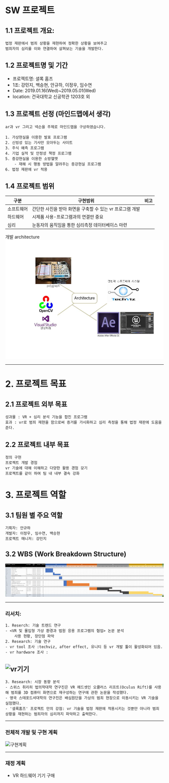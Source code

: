 # SW 프로젝트

## 1.1 프로젝트 개요:

    법정 재판에서 범죄 상황을 재현하여 정확한 상황을 보여주고 
    범죄자의 심리를 이와 연결하여 살펴보는 기술을 개발한다.

## 1.2 프로젝트명 및 기간

- 프로젝트명: 셜록 홈즈
- 1조: 강민지, 백승현, 안규하, 이정우, 임수연
- Date: 2019.01.16(Wed)~2019.05.01(Wed)
- location: 건국대학교 신공학관 1203호 외

## 1.3 프로젝트 선정 (마인드맵에서 생각)
    ar과 vr 그리고 넥슨을 주제로 마인드맵을 구상하였습니다. 
        
    1. 가상현실을 이용한 발표 프로그램
    2. 신빙성 있는 기사만 모아두는 사이트
    3. 주식 예측 프로그램
    4. 기업 실적 및 안정성 책정 프로그램
    5. 증강현실을 이용한 소방헬멧
        - 재해 시 행동 방법을 알려주는 증강현실 프로그램
    6. 법정 재판에 vr 적용

## 1.4 프로젝트 범위

| 구분 |    구현범위   | 비고 | 
| ---- | ------------ | ---- |
|소프트웨어|  간단한 사진을 받아 화면을 구축할 수 있는 vr 프로그램 개발 |        |
| 하드웨어 | 시제품 사용-프로그램과의 연결만 중요  |         |
| 심리 | 눈동자의 움직임을 통한 심리측정 데이터베이스 마련|  |

개발 architecture
![개발 아키텍쳐](architecture.JPG)

------------------

# 2. 프로젝트 목표

## 2.1 프로젝트 외부 목표

    성과물 : VR + 심리 분석 기능을 합친 프로그램
    효과 : vr로 범죄 재현을 함으로써 증거를 가시화하고 심리 측정을 통해 법정 재판에 도움을 준다.

## 2.2 프로젝트 내부 목표

    정의 구현
    프로젝트 개발 경험
    vr 기술에 대해 이해하고 다양한 활용 경험 갖기
    프로젝트를 같이 하여 팀 내 내부 결속 강화
    
# 3. 프로젝트 역할

## 3.1 팀원 별 주요 역할

    기획자: 안규하
    개발자: 이정우, 임수연, 백승현
    프로젝트 매니저: 강민지

## 3.2 WBS (Work Breakdown Structure)

![WBS](1_wbs.png)

----------------------------

### 리서치:
    
    1. Reserch: 기술 트렌드 연구
    - <VR 및 몰입형 가상 환경과 법원 응용 프로그램의 협업> 논문 분석
        사용 현황, 장단점 파악
    2. Research: 기술 연구
    - vr tool 조사 :techviz, after effect, 유니티 등 vr 개발 툴이 활성화되어 있음.
    - vr hardware 조사 : 
![vr기기](vr기기.png)
---
    3. Research: 시장 동향 분석
    - 스위스 취리히 법의학대학 연구진은 VR 헤드셋인 오큘러스 리프트(Oculus Rift)를 사용해 범죄를 3D 컴퓨터 화면으로 재구성하는 연구에 관한 논문을 작성했다. 
    - 영국 스태포드셔대학의 연구진은 배심원단을 가상의 범죄 현장으로 이동시키는 VR 기술을 실험했다. 
    - '셜록홈즈' 프로젝트 만의 강점: vr 기술을 법정 재판에 적용시키는 것뿐만 아니라 범죄 상황을 재현하는 범죄자의 심리까지 파악하고 출력한다.

-----------------------------
### 전체적 개발 및 구현 계획

![구현계획](전체구현계획.png)

-----------------------------
### 재정 계획
- VR 하드웨어 기기 구매